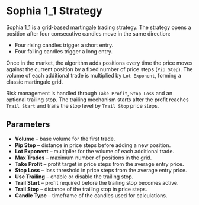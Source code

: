 # Sophia 1_1 Strategy

Sophia 1_1 is a grid-based martingale trading strategy.
The strategy opens a position after four consecutive candles move in the same direction:
- Four rising candles trigger a short entry.
- Four falling candles trigger a long entry.

Once in the market, the algorithm adds positions every time the price moves against the current position by a fixed number of price steps (`Pip Step`).
The volume of each additional trade is multiplied by `Lot Exponent`, forming a classic martingale grid.

Risk management is handled through `Take Profit`, `Stop Loss` and an optional trailing stop.
The trailing mechanism starts after the profit reaches `Trail Start` and trails the stop level by `Trail Stop` price steps.

## Parameters
- **Volume** – base volume for the first trade.
- **Pip Step** – distance in price steps before adding a new position.
- **Lot Exponent** – multiplier for the volume of each additional trade.
- **Max Trades** – maximum number of positions in the grid.
- **Take Profit** – profit target in price steps from the average entry price.
- **Stop Loss** – loss threshold in price steps from the average entry price.
- **Use Trailing** – enable or disable the trailing stop.
- **Trail Start** – profit required before the trailing stop becomes active.
- **Trail Stop** – distance of the trailing stop in price steps.
- **Candle Type** – timeframe of the candles used for calculations.
